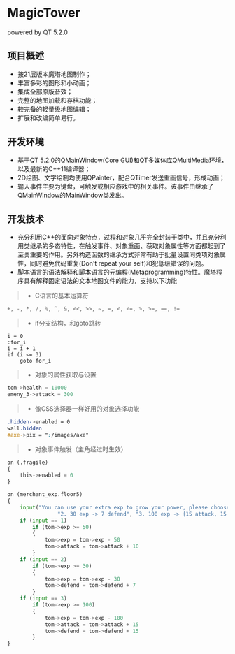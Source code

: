 MagicTower
======================
powered by QT 5.2.0

项目概述
----------
* 按21层版本魔塔地图制作；
* 丰富多彩的图形和小动画；
* 集成全部原版音效；
* 完整的地图加载和存档功能；
* 较完备的轻量级地图编辑；
* 扩展和改编简单易行。

开发环境
----------
* 基于QT 5.2.0的QMainWindow(Core GUI)和QT多媒体库QMultiMedia环境，以及最新的C++11编译器；
* 2D绘图、文字绘制均使用QPainter，配合QTimer发送重画信号，形成动画；
* 输入事件主要为键盘，可触发或相应游戏中的相关事件。该事件由继承了QMainWindow的MainWindow类发出。


开发技术
----------
* 充分利用C++的面向对象特点，过程和对象几乎完全封装于类中，并且充分利用类继承的多态特性，在触发事件、对象重画、获取对象属性等方面都起到了至关重要的作用。另外构造函数的继承方式非常有助于批量设置同类项对象属性，同时避免代码重复(Don't repeat your self)和犯低级错误的问题。
* 脚本语言的语法解释和脚本语言的元编程(Metaprogramming)特性。魔塔程序具有解释固定语法的文本地图文件的能力，支持以下功能

> * C语言的基本运算符

```c++
+, -, *, /, %, ^, &, <<, >>, ~, =, <, <=, >, >=, ==, !=
```

> * if分支结构，和goto跳转

```VB
i = 0
:for_i
i = i + 1
if (i <= 3)
    goto for_i
```

> * 对象的属性获取与设置

```c++
tom->health = 10000
emeny_3->attack = 300
```
        
> * 像CSS选择器一样好用的对象选择功能

```css
.hidden->enabled = 0
wall.hidden
#axe->pix = ":/images/axe"
```

> * 对象事件触发（主角经过时生效）

```python
on (.fragile)
{
    this->enabled = 0
}

on (merchant_exp.floor5)
{
    input("You can use your extra exp to grow your power, please choose: ", "1. 50 exp -> 10 attack",
                "2. 30 exp -> 7 defend", "3. 100 exp -> {15 attack, 15 defend}", "4. Not this time.")
    if (input == 1)
        if (tom->exp >= 50)
        {
            tom->exp = tom->exp - 50
            tom->attack = tom->attack + 10
        }
    if (input == 2)
        if (tom->exp >= 30)
        {
            tom->exp = tom->exp - 30
            tom->defend = tom->defend + 7
        }
    if (input == 3)
        if (tom->exp >= 100)
        {
            tom->exp = tom->exp - 100
            tom->attack = tom->attack + 15
            tom->defend = tom->defend + 15
        }
}
```

        
